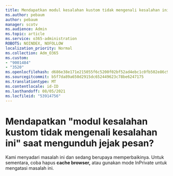 ```yaml
---
title: Mendapatkan modul kesalahan kustom tidak mengenali kesalahan ini saat mengunduh jejak pesan?
ms.author: pebaum
author: pebaum
manager: scotv
ms.audience: Admin
ms.topic: article
ms.service: o365-administration
ROBOTS: NOINDEX, NOFOLLOW
localization_priority: Normal
ms.collection: Adm_O365
ms.custom:
- "9001484"
- "3520"
ms.openlocfilehash: d686e38e171e215055f6c5200f02bf52ad4ebc1c0fb502e86c9515a8658e0904
ms.sourcegitcommit: b5f7da89a650d2915dc652449623c78be6247175
ms.translationtype: MT
ms.contentlocale: id-ID
ms.lasthandoff: 08/05/2021
ms.locfileid: "53914756"
---
```

# <a name="getting-custom-error-module-does-not-recognize-this-error-when-downloading-a-message-trace"></a>Mendapatkan "modul kesalahan kustom tidak mengenali kesalahan ini" saat mengunduh jejak pesan?

Kami menyadari masalah ini dan sedang berupaya memperbaikinya.  Untuk sementara, coba hapus **cache browser,** atau gunakan mode InPrivate untuk mengatasi masalah ini.